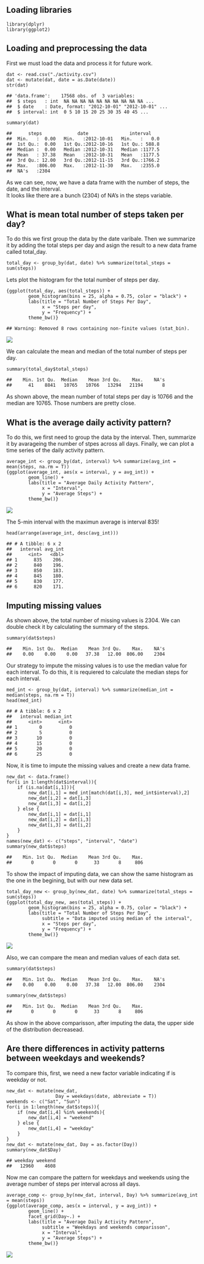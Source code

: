 Loading libraries
-----------------

    library(dplyr)
    library(ggplot2)

Loading and preprocessing the data
----------------------------------

First we must load the data and process it for future work.

    dat <- read.csv("./activity.csv")
    dat <- mutate(dat, date = as.Date(date))
    str(dat)

    ## 'data.frame':    17568 obs. of  3 variables:
    ##  $ steps   : int  NA NA NA NA NA NA NA NA NA NA ...
    ##  $ date    : Date, format: "2012-10-01" "2012-10-01" ...
    ##  $ interval: int  0 5 10 15 20 25 30 35 40 45 ...

    summary(dat)

    ##      steps             date               interval     
    ##  Min.   :  0.00   Min.   :2012-10-01   Min.   :   0.0  
    ##  1st Qu.:  0.00   1st Qu.:2012-10-16   1st Qu.: 588.8  
    ##  Median :  0.00   Median :2012-10-31   Median :1177.5  
    ##  Mean   : 37.38   Mean   :2012-10-31   Mean   :1177.5  
    ##  3rd Qu.: 12.00   3rd Qu.:2012-11-15   3rd Qu.:1766.2  
    ##  Max.   :806.00   Max.   :2012-11-30   Max.   :2355.0  
    ##  NA's   :2304

As we can see, now, we have a data frame with the number of steps, the
date, and the interval.  
It looks like there are a bunch (2304) of NA’s in the steps variable.

What is mean total number of steps taken per day?
-------------------------------------------------

To do this we first group the data by the date varibale. Then we
summarize it by adding the total steps per day and asign the result to a
new data frame called total\_day.

    total_day <- group_by(dat, date) %>% summarize(total_steps = sum(steps))

Lets plot the histogram for the total number of steps per day.

    {ggplot(total_day, aes(total_steps)) +
            geom_histogram(bins = 25, alpha = 0.75, color = "black") +
            labs(title = "Total Number of Steps Per Day",
                 x = "Steps per day",
                 y = "Frequency") +
            theme_bw()}

    ## Warning: Removed 8 rows containing non-finite values (stat_bin).

![](PA1_template_files/figure-markdown_strict/stepshistogram-1.png)

We can calculate the mean and median of the total number of steps per
day.

    summary(total_day$total_steps)

    ##    Min. 1st Qu.  Median    Mean 3rd Qu.    Max.    NA's 
    ##      41    8841   10765   10766   13294   21194       8

As shown above, the mean number of total steps per day is 10766 and the
median are 10765. Those numbers are pretty close.

What is the average daily activity pattern?
-------------------------------------------

To do this, we first need to group the data by the interval. Then,
summarize it by avarageing the number of stpes across all days. Finally,
we can plot a time series of the daily activity pattern.

    average_int <- group_by(dat, interval) %>% summarize(avg_int = mean(steps, na.rm = T))
    {ggplot(average_int, aes(x = interval, y = avg_int)) +
            geom_line() + 
            labs(title = "Average Daily Activity Pattern",
                 x = "Interval",
                 y = "Average Steps") +
            theme_bw()}

![](PA1_template_files/figure-markdown_strict/activitypattern-1.png)

The 5-min interval with the maximun average is interval 835!

    head(arrange(average_int, desc(avg_int)))

    ## # A tibble: 6 x 2
    ##   interval avg_int
    ##      <int>   <dbl>
    ## 1      835    206.
    ## 2      840    196.
    ## 3      850    183.
    ## 4      845    180.
    ## 5      830    177.
    ## 6      820    171.

Imputing missing values
-----------------------

As shown above, the total number of missing values is 2304. We can
double check it by calculating the summary of the steps.

    summary(dat$steps)

    ##    Min. 1st Qu.  Median    Mean 3rd Qu.    Max.    NA's 
    ##    0.00    0.00    0.00   37.38   12.00  806.00    2304

Our strategy to impute the missing values is to use the median value for
each interval. To do this, it is requiered to calculate the median steps
for each interval.

    med_int <- group_by(dat, interval) %>% summarize(median_int = median(steps, na.rm = T))
    head(med_int)

    ## # A tibble: 6 x 2
    ##   interval median_int
    ##      <int>      <int>
    ## 1        0          0
    ## 2        5          0
    ## 3       10          0
    ## 4       15          0
    ## 5       20          0
    ## 6       25          0

Now, it is time to impute the missing values and create a new data
frame.

    new_dat <- data.frame()
    for(i in 1:length(dat$interval)){
        if (is.na(dat[i,1])){
            new_dat[i,1] = med_int[match(dat[i,3], med_int$interval),2]
            new_dat[i,2] = dat[i,3]
            new_dat[i,3] = dat[i,2]
        } else {
            new_dat[i,1] = dat[i,1]
            new_dat[i,2] = dat[i,3]
            new_dat[i,3] = dat[i,2]
        }
    }
    names(new_dat) <- c("steps", "interval", "date")
    summary(new_dat$steps)

    ##    Min. 1st Qu.  Median    Mean 3rd Qu.    Max. 
    ##       0       0       0      33       8     806

To show the impact of imputing data, we can show the same histogram as
the one in the begining, but with our new data set.

    total_day_new <- group_by(new_dat, date) %>% summarize(total_steps = sum(steps))
    {ggplot(total_day_new, aes(total_steps)) +
            geom_histogram(bins = 25, alpha = 0.75, color = "black") +
            labs(title = "Total Number of Steps Per Day",
                 subtitle = "Data imputed using median of the interval",
                 x = "Steps per day",
                 y = "Frequency") +
            theme_bw()}

![](PA1_template_files/figure-markdown_strict/stepsperdaynew-1.png)

Also, we can compare the mean and median values of each data set.

    summary(dat$steps)

    ##    Min. 1st Qu.  Median    Mean 3rd Qu.    Max.    NA's 
    ##    0.00    0.00    0.00   37.38   12.00  806.00    2304

    summary(new_dat$steps)

    ##    Min. 1st Qu.  Median    Mean 3rd Qu.    Max. 
    ##       0       0       0      33       8     806

As show in the above comparisson, after imputing the data, the upper
side of the distribution decreasead.

Are there differences in activity patterns between weekdays and weekends?
-------------------------------------------------------------------------

To compare this, first, we need a new factor variable indicating if is
weekday or not.

    new_dat <- mutate(new_dat,
                      Day = weekdays(date, abbreviate = T))
    weekends <- c("Sat", "Sun")
    for(i in 1:length(new_dat$steps)){
        if (new_dat[i,4] %in% weekends){
            new_dat[i,4] = "weekend"
        } else {
            new_dat[i,4] = "weekday"
        }
    }
    new_dat <- mutate(new_dat, Day = as.factor(Day))
    summary(new_dat$Day)

    ## weekday weekend 
    ##   12960    4608

Now me can compare the pattern for weekdays and weekends using the
average number of steps per interval across all days.

    average_comp <- group_by(new_dat, interval, Day) %>% summarize(avg_int = mean(steps))
    {ggplot(average_comp, aes(x = interval, y = avg_int)) +
            geom_line() + 
            facet_grid(Day~.) +
            labs(title = "Average Daily Activity Pattern",
                 subtitle = "Weekdays and weekends comparisson",
                 x = "Interval",
                 y = "Average Steps") +
            theme_bw()}

![](PA1_template_files/figure-markdown_strict/compplot-1.png)
